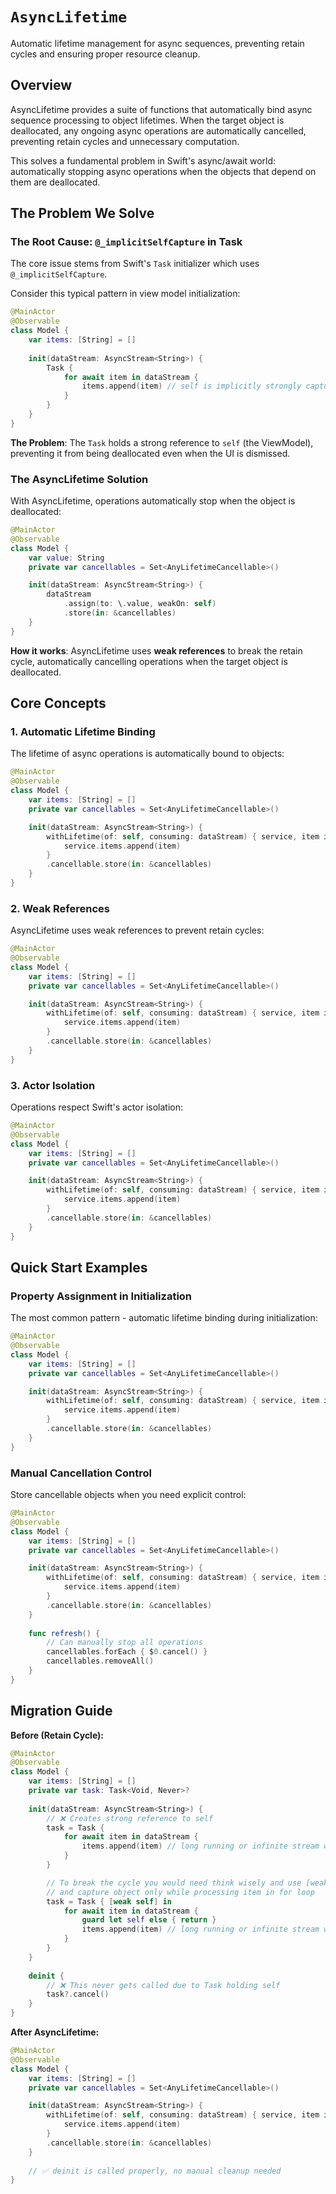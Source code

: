 # ``AsyncLifetime``

Automatic lifetime management for async sequences, preventing retain cycles and ensuring proper resource cleanup.

## Overview

AsyncLifetime provides a suite of functions that automatically bind async sequence processing to object lifetimes. When the target object is deallocated, any ongoing async operations are automatically cancelled, preventing retain cycles and unnecessary computation.

This solves a fundamental problem in Swift's async/await world: automatically stopping async operations when the objects that depend on them are deallocated.

## The Problem We Solve

### The Root Cause: `@_implicitSelfCapture` in Task

The core issue stems from Swift's `Task` initializer which uses `@_implicitSelfCapture`.

Consider this typical pattern in view model initialization:

```swift
@MainActor
@Observable
class Model {
    var items: [String] = []
    
    init(dataStream: AsyncStream<String>) {
        Task {
            for await item in dataStream {
                items.append(item) // self is implicitly strongly captured by Task
            }
        }
    }
}
```

**The Problem**: The `Task` holds a strong reference to `self` (the ViewModel), preventing it from being deallocated even when the UI is dismissed.

### The AsyncLifetime Solution

With AsyncLifetime, operations automatically stop when the object is deallocated:

```swift
@MainActor
@Observable
class Model {
    var value: String
    private var cancellables = Set<AnyLifetimeCancellable>()

    init(dataStream: AsyncStream<String>) {
        dataStream
            .assign(to: \.value, weakOn: self)
            .store(in: &cancellables)
    }
}
```

**How it works**: AsyncLifetime uses **weak references** to break the retain cycle, automatically cancelling operations when the target object is deallocated.

## Core Concepts

### 1. Automatic Lifetime Binding

The lifetime of async operations is automatically bound to objects:

```swift
@MainActor
@Observable
class Model {
    var items: [String] = []
    private var cancellables = Set<AnyLifetimeCancellable>()

    init(dataStream: AsyncStream<String>) {
        withLifetime(of: self, consuming: dataStream) { service, item in
            service.items.append(item)
        }
        .cancellable.store(in: &cancellables)
    }
}
```

### 2. Weak References

AsyncLifetime uses weak references to prevent retain cycles:

```swift
@MainActor
@Observable
class Model {
    var items: [String] = []
    private var cancellables = Set<AnyLifetimeCancellable>()

    init(dataStream: AsyncStream<String>) {
        withLifetime(of: self, consuming: dataStream) { service, item in
            service.items.append(item)
        }
        .cancellable.store(in: &cancellables)
    }
}
```

### 3. Actor Isolation

Operations respect Swift's actor isolation:

```swift
@MainActor
@Observable
class Model {
    var items: [String] = []
    private var cancellables = Set<AnyLifetimeCancellable>()

    init(dataStream: AsyncStream<String>) {
        withLifetime(of: self, consuming: dataStream) { service, item in
            service.items.append(item)
        }
        .cancellable.store(in: &cancellables)
    }
}
```

## Quick Start Examples

### Property Assignment in Initialization

The most common pattern - automatic lifetime binding during initialization:

```swift
@MainActor
@Observable
class Model {
    var items: [String] = []
    private var cancellables = Set<AnyLifetimeCancellable>()

    init(dataStream: AsyncStream<String>) {
        withLifetime(of: self, consuming: dataStream) { service, item in
            service.items.append(item)
        }
        .cancellable.store(in: &cancellables)
    }
}
```

### Manual Cancellation Control

Store cancellable objects when you need explicit control:

```swift
@MainActor
@Observable
class Model {
    var items: [String] = []
    private var cancellables = Set<AnyLifetimeCancellable>()

    init(dataStream: AsyncStream<String>) {
        withLifetime(of: self, consuming: dataStream) { service, item in
            service.items.append(item)
        }
        .cancellable.store(in: &cancellables)
    }
    
    func refresh() {
        // Can manually stop all operations
        cancellables.forEach { $0.cancel() }
        cancellables.removeAll()
    }
}
```

## Migration Guide

**Before (Retain Cycle):**
```swift
@MainActor
@Observable
class Model {
    var items: [String] = []
    private var task: Task<Void, Never>?
    
    init(dataStream: AsyncStream<String>) {
        // ❌ Creates strong reference to self
        task = Task {
            for await item in dataStream {
                items.append(item) // long running or infinite stream will hold self
            }
        }

        // To break the cycle you would need think wisely and use [weak ...] 
        // and capture object only while processing item in for loop
        task = Task { [weak self] in
            for await item in dataStream {
                guard let self else { return }
                items.append(item) // long running or infinite stream will hold self
            }
        }
    }
    
    deinit {
        // ❌ This never gets called due to Task holding self
        task?.cancel()
    }
}
```

**After AsyncLifetime:**
```swift
@MainActor
@Observable
class Model {
    var items: [String] = []
    private var cancellables = Set<AnyLifetimeCancellable>()

    init(dataStream: AsyncStream<String>) {
        withLifetime(of: self, consuming: dataStream) { service, item in
            service.items.append(item)
        }
        .cancellable.store(in: &cancellables)
    }
    
    // ✅ deinit is called properly, no manual cleanup needed
}
```
